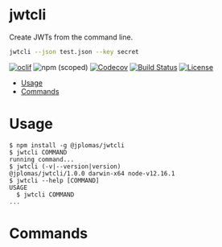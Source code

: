 jwtcli
======

Create JWTs from the command line.

``` bash
jwtcli --json test.json --key secret
```

[![oclif](https://img.shields.io/badge/cli-oclif-brightgreen.svg)](https://oclif.io)
![npm (scoped)](https://img.shields.io/npm/v/@jplomas/jwtcli)
[![Codecov](https://codecov.io/gh/jplomas/jwtcli/branch/main/graph/badge.svg)](https://codecov.io/gh/jplomas/jwtcli)
[![Build Status](https://travis-ci.org/jplomas/jwtcli.svg?branch=main)](https://travis-ci.org/jplomas/jwtcli)
[![License](https://img.shields.io/npm/l/jwtcli.svg)](https://github.com/jplomas/jwtcli/blob/main/package.json)

<!-- toc -->
* [Usage](#usage)
* [Commands](#commands)
<!-- tocstop -->
# Usage
<!-- usage -->
```sh-session
$ npm install -g @jplomas/jwtcli
$ jwtcli COMMAND
running command...
$ jwtcli (-v|--version|version)
@jplomas/jwtcli/1.0.0 darwin-x64 node-v12.16.1
$ jwtcli --help [COMMAND]
USAGE
  $ jwtcli COMMAND
...
```
<!-- usagestop -->
# Commands
<!-- commands -->

<!-- commandsstop -->
